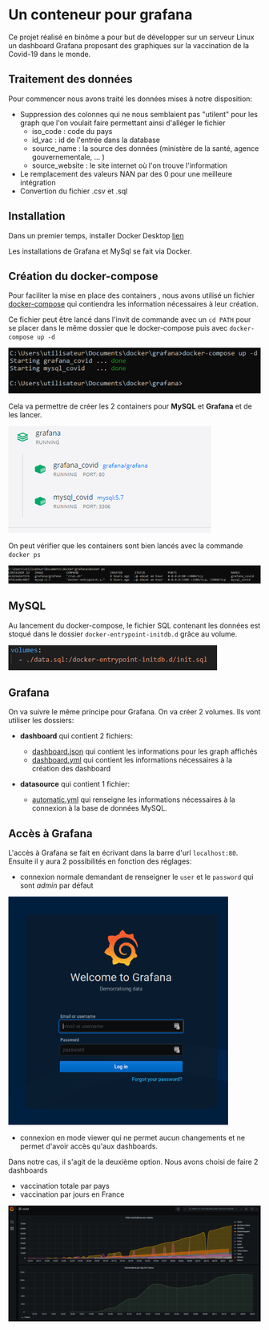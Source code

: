 # Un conteneur pour grafana

Ce projet réalisé en binôme a pour but de développer sur un serveur Linux un dashboard Grafana proposant des graphiques sur la vaccination de la Covid-19 dans le monde.

## Traitement des données
Pour commencer nous avons traité les données mises à notre disposition:
* Suppression des colonnes qui ne nous semblaient pas "utilent" pour les graph que l'on voulait faire permettant ainsi d'alléger le fichier
    * iso_code : code du pays
    * id_vac : id de l'entrée dans la database
    * source_name : la source des données (ministère de la santé, agence gouvernementale, ... ) 
    * source_website : le site internet où l'on trouve l'information
* Le remplacement des valeurs NAN par des 0 pour une meilleure intégration 
* Convertion du fichier .csv et .sql


## Installation 

Dans un premier temps, installer Docker Desktop [lien](https://www.docker.com/products/docker-desktop)

Les installations de Grafana et MySql  se fait via Docker.


## Création du docker-compose

Pour faciliter la mise en place des containers , nous avons utilisé un fichier [docker-compose](/docker-compose.yml) qui contiendra les information nécessaires à leur création.

Ce fichier peut être lancé dans l'invit de commande avec un ``cd PATH`` pour se placer dans le même dossier que le docker-compose puis avec ``docker-compose up -d``

![docker-compose](image/lancement_du_compose.PNG)

Cela va permettre de créer les 2 containers pour **MySQL** et **Grafana** et de les lancer. <br>

![containers](image/containers.PNG)

On peut vérifier que les containers sont bien lancés avec la commande ``docker ps``

![docker_ps](image/docker_ps.PNG)

## MySQL

Au lancement du docker-compose, le fichier SQL contenant les données est stoqué dans le dossier ``docker-entrypoint-initdb.d`` grâce au volume.

![volume](image/volume.PNG)

## Grafana

On va suivre le même principe pour Grafana. On va créer 2 volumes. Ils vont utiliser les dossiers:

* **dashboard** qui contient 2 fichiers: 
   * [dashboard.json](dashboards/dashboard.json) qui contient les informations pour les graph affichés
   * [dashboard.yml](dashboards/dashboard.yml) qui contient les informations nécessaires à la création des dashboard

* **datasource** qui contient 1 fichier:
   * [automatic.yml](datasources/automatic.yml) qui renseigne les informations nécessaires à la connexion à la base de données MySQL.


## Accès à Grafana

L'accès à Grafana se fait en écrivant dans la barre d'url ``localhost:80``. <br>
Ensuite il y aura 2 possibilités en fonction des réglages:
* connexion normale demandant de renseigner le ``user`` et le ``password`` qui sont *admin* par défaut 

![log_grafana](image/log_grafana.png)

* connexion en mode viewer qui ne permet aucun changements et ne permet d'avoir accès qu'aux dashboards.

Dans notre cas, il s'agit de la deuxième option. Nous avons choisi de faire 2 dashboards
   * vaccination totale par pays
   * vaccination par jours en France

![dashboard](image/dashboard.PNG)








